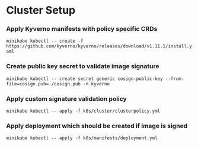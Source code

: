 # Cluster Setup
### Apply Kyverno manifests with policy specific CRDs
`minikube kubectl -- create -f https://github.com/kyverno/kyverno/releases/download/v1.11.1/install.yaml`

### Create public key secret to validate image signature
`minikube kubectl -- create secret generic cosign-public-key --from-file=cosign.pub=./cosign.pub -n kyverno`

### Apply custom signature validation policy
`minikube kubectl -- apply -f k8s/cluster/clusterpolicy.yml`

### Apply deployment which should be created if image is signed
`minikube kubectl -- apply -f k8s/manifests/deployment.yml`

